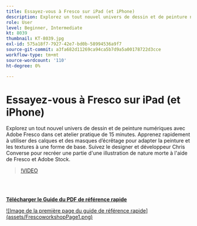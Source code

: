 ```yaml
---
title: Essayez-vous à Fresco sur iPad (et iPhone)
description: Explorez un tout nouvel univers de dessin et de peinture numériques avec Adobe Fresco dans cet atelier pratique de 15 minutes
role: User
level: Beginner, Intermediate
kt: 8039
thumbnail: KT-8039.jpg
exl-id: 575a18f7-7927-42e7-bd0b-58994536a9f7
source-git-commit: a3fa682d11269ca94ca5b7d9a5a00178722d3cce
workflow-type: tm+mt
source-wordcount: '110'
ht-degree: 0%

---
```


# Essayez-vous à Fresco sur iPad (et iPhone)

Explorez un tout nouvel univers de dessin et de peinture numériques avec Adobe Fresco dans cet atelier pratique de 15 minutes. Apprenez rapidement à utiliser des calques et des masques d’écrêtage pour adapter la peinture et les textures à une forme de base. Suivez le designer et développeur Chris Converse pour recréer une partie d&#39;une illustration de nature morte à l&#39;aide de Fresco et Adobe Stock.

>[!VIDEO](https://video.tv.adobe.com/v/333804?hidetitle=true)

<br> 

[**Télécharger le Guide du PDF de référence rapide**](../quick-reference/Frescoworkshop.pdf)

[![Image de la première page du guide de référence rapide] (assets/FrescoworkshopPage1.png)](../quick-reference/Frescoworkshop.pdf)